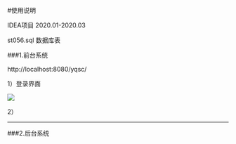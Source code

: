 #使用说明

IDEA项目   2020.01-2020.03

st056.sql   数据库表



###1.前台系统

http://localhost:8080/yqsc/

1）登录界面

![](https://github.com/yang10560/yqsc/raw/master/imgs/img1.jpg)

2）

---
###2.后台系统
